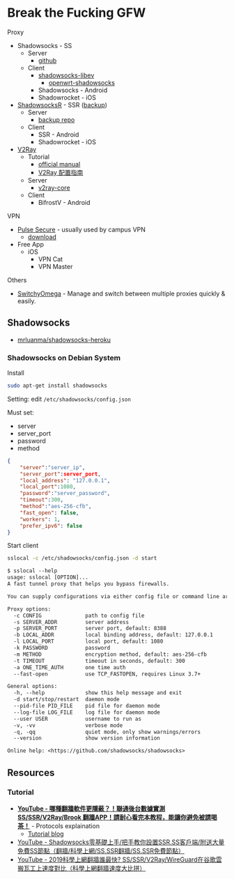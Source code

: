 # Break the Fucking GFW

Proxy

* Shadowsocks - SS
  * Server
    * [github](https://github.com/shadowsocks/shadowsocks/tree/master)
  * Client
    * [shadowsocks-libev](https://github.com/shadowsocks/shadowsocks-libev)
      * [openwrt-shadowsocks](https://github.com/shadowsocks/openwrt-shadowsocks)
    * Shadowsocks - Android
    * Shadowrocket - iOS
* [ShadowsocksR](https://github.com/shadowsocksrr) - SSR ([backup](https://github.com/shadowsocksr-backup))
  * Server
    * [backup repo](https://github.com/shadowsocksr-backup/shadowsocksr)
  * Client
    * SSR - Android
    * Shadowrocket - iOS
* [V2Ray](https://github.com/v2ray)
  * Tutorial
    * [official manual](https://www.v2ray.com/en/)
    * [V2Ray 配置指南](https://toutyrater.github.io/)
  * Server
    * [v2ray-core](https://github.com/v2ray/v2ray-core)
  * Client
    * BifrostV - Android

VPN

* [Pulse Secure](https://www.pulsesecure.net/) - usually used by campus VPN
  * [download](https://www.pulsesecure.net/trynow/client-download/)
* Free App
  * iOS
    * VPN Cat
    * VPN Master

Others

* [SwitchyOmega](https://github.com/FelisCatus/SwitchyOmega) - Manage and switch between multiple proxies quickly & easily.

## Shadowsocks

* [mrluanma/shadowsocks-heroku](https://github.com/mrluanma/shadowsocks-heroku)

### Shadowsocks on Debian System

Install

```sh
sudo apt-get install shadowsocks
```

Setting: edit `/etc/shadowsocks/config.json`

Must set:

* server
* server_port
* password
* method

```json
{
    "server":"server_ip",
    "server_port":server_port,
    "local_address": "127.0.0.1",
    "local_port":1080,
    "password":"server_password",
    "timeout":300,
    "method":"aes-256-cfb",
    "fast_open": false,
    "workers": 1,
    "prefer_ipv6": false
}
```

Start client

```sh
sslocal -c /etc/shadowsocks/config.json -d start
```

```txt
$ sslocal --help
usage: sslocal [OPTION]...
A fast tunnel proxy that helps you bypass firewalls.

You can supply configurations via either config file or command line arguments.

Proxy options:
  -c CONFIG              path to config file
  -s SERVER_ADDR         server address
  -p SERVER_PORT         server port, default: 8388
  -b LOCAL_ADDR          local binding address, default: 127.0.0.1
  -l LOCAL_PORT          local port, default: 1080
  -k PASSWORD            password
  -m METHOD              encryption method, default: aes-256-cfb
  -t TIMEOUT             timeout in seconds, default: 300
  -a ONE_TIME_AUTH       one time auth
  --fast-open            use TCP_FASTOPEN, requires Linux 3.7+

General options:
  -h, --help             show this help message and exit
  -d start/stop/restart  daemon mode
  --pid-file PID_FILE    pid file for daemon mode
  --log-file LOG_FILE    log file for daemon mode
  --user USER            username to run as
  -v, -vv                verbose mode
  -q, -qq                quiet mode, only show warnings/errors
  --version              show version information

Online help: <https://github.com/shadowsocks/shadowsocks>
```

## Resources

### Tutorial

* [**YouTube - 哪種翻牆軟件更隱蔽？！聯通後台數據實測SS/SSR/V2Ray/Brook 翻牆APP！請耐心看完本教程，能讓你避免被請喝茶！**](https://www.youtube.com/watch?v=G-P8eyltc5E) - Protocols explaination
  * [Tutorial blog](https://telegra.ph/Happy-New-World-08-11)
* [YouTube - Shadowsocks零基礎上手/把手教你設置SSR.SS客戶端/附送大量免費SS節點（翻牆/科學上網/SS.SSR翻牆/SS.SSR免費節點）](https://youtu.be/Y_ToiGM266Y)
* [YouTube - 2019科學上網翻牆誰最快? SS/SSR/V2Ray/WireGuard在谷歌雲搬瓦工上速度對比（科學上網翻牆速度大比拼）](https://www.youtube.com/watch?v=9UkVDoZpOYE)
